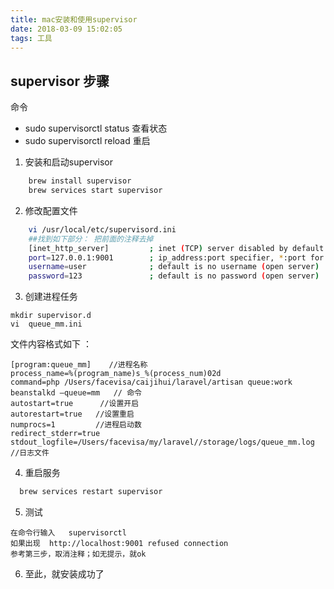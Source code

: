 ```yaml
---
title: mac安装和使用supervisor
date: 2018-03-09 15:02:05
tags: 工具
---
```

##  supervisor 步骤

命令

- sudo supervisorctl status   查看状态
- sudo supervisorctl reload   重启


1. 安装和启动supervisor

```bash
    brew install supervisor
    brew services start supervisor
  ```

2. 修改配置文件

```bash
    vi /usr/local/etc/supervisord.ini
    ##找到如下部分： 把前面的注释去掉
    [inet_http_server]         ; inet (TCP) server disabled by default
    port=127.0.0.1:9001        ; ip_address:port specifier, *:port for all iface
    username=user              ; default is no username (open server)
    password=123               ; default is no password (open server)
```

3. 创建进程任务

```创建目录和文件
mkdir supervisor.d      
vi  queue_mm.ini
```
  文件内容格式如下 ：
```
[program:queue_mm]    //进程名称
process_name=%(program_name)s_%(process_num)02d
command=php /Users/facevisa/caijihui/laravel/artisan queue:work  beanstalkd –queue=mm   // 命令
autostart=true      //设置开启
autorestart=true   //设置重启
numprocs=1         //进程启动数
redirect_stderr=true
stdout_logfile=/Users/facevisa/my/laravel//storage/logs/queue_mm.log //日志文件
```

4. 重启服务
```bash   
  brew services restart supervisor
```

5. 测试   
```
在命令行输入   supervisorctl    
如果出现  http://localhost:9001 refused connection   
参考第三步，取消注释；如无提示，就ok
```

6. 至此，就安装成功了
